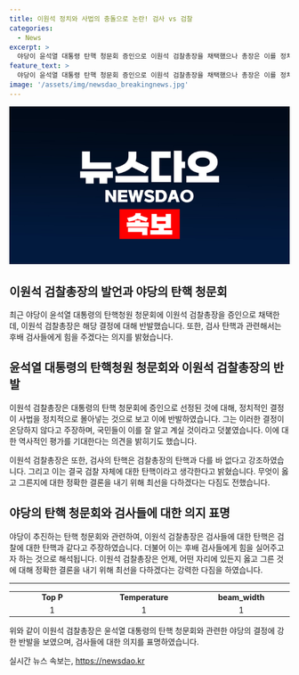 ```yaml
---
title: 이원석 정치와 사법의 충돌으로 논란! 검사 vs 검찰
categories:
  - News
excerpt: >
  야당이 윤석열 대통령 탄핵 청문회 증인으로 이원석 검찰총장을 채택했으나 총장은 이를 정치적인 사안으로 평가하며 반발했습니다. 이러한 결정은 온당하지 못하다고 주장하며, 검사 탄핵은 검찰 탄핵과 동일하다고 강조했습니다. 이에 대한 역사적 평가를 기대한다는 발언을 했습니다.
feature_text: >
  야당이 윤석열 대통령 탄핵 청문회 증인으로 이원석 검찰총장을 채택했으나 총장은 이를 정치적인 사안으로 평가하며 반발했습니다. 이러한 결정은 온당하지 못하다고 주장하며, 검사 탄핵은 검찰 탄핵과 동일하다고 강조했습니다. 이에 대한 역사적 평가를 기대한다는 발언을 했습니다.
image: '/assets/img/newsdao_breakingnews.jpg'
---
```


<p><img src="/assets/img/newsdao_breakingnews.jpg" alt="pcversion 속보" /></p>

<h2>이원석 검찰총장의 발언과 야당의 탄핵 청문회</h2>

<p data-ke-size="size16">최근 야당이 윤석열 대통령의 탄핵청원 청문회에 이원석 검찰총장을 증인으로 채택한 데, 이원석 검찰총장은 해당 결정에 대해 반발했습니다. 또한, 검사 탄핵과 관련해서는 후배 검사들에게 힘을 주겠다는 의지를 밝혔습니다.</p>

<h2 data-ke-size="size26">윤석열 대통령의 탄핵청원 청문회와 이원석 검찰총장의 반발</h2>

<p data-ke-size="size16">이원석 검찰총장은 대통령의 탄핵 청문회에 증인으로 선정된 것에 대해, 정치적인 결정이 사법을 정치적으로 몰아넣는 것으로 보고 이에 반발하였습니다. 그는 이러한 결정이 온당하지 않다고 주장하며, 국민들이 이를 잘 알고 계실 것이라고 덧붙였습니다. 이에 대한 역사적인 평가를 기대한다는 의견을 밝히기도 했습니다.</p>

<p data-ke-size="size16">이원석 검찰총장은 또한, 검사의 탄핵은 검찰총장의 탄핵과 다를 바 없다고 강조하였습니다. 그리고 이는 결국 검찰 자체에 대한 탄핵이라고 생각한다고 밝혔습니다. 무엇이 옳고 그른지에 대한 정확한 결론을 내기 위해 최선을 다하겠다는 다짐도 전했습니다.</p>

<h2 data-ke-size="size26">야당의 탄핵 청문회와 검사들에 대한 의지 표명</h2>

<p data-ke-size="size16">야당이 추진하는 탄핵 청문회와 관련하여, 이원석 검찰총장은 검사들에 대한 탄핵은 검찰에 대한 탄핵과 같다고 주장하였습니다. 더불어 이는 후배 검사들에게 힘을 실어주고자 하는 것으로 해석됩니다. 이원석 검찰총장은 언제, 어떤 자리에 있든지 옳고 그른 것에 대해 정확한 결론을 내기 위해 최선을 다하겠다는 강력한 다짐을 하였습니다.</p>

<hr>

<table>
  <tr>
    <td style="text-align: center; width: 200px;"><b>Top P</b></td>
    <td style="text-align: center; width: 200px;"><b>Temperature</b></td>
    <td style="text-align: center; width: 200px;"><b>beam_width</b></td>
  </tr>
  <tr>
    <td style="text-align: center;">1</td>
    <td style="text-align: center;">1</td>
    <td style="text-align: center;">1</td>
  </tr>
</table>

<p data-ke-size="size16">위와 같이 이원석 검찰총장은 윤석열 대통령의 탄핵 청문회와 관련한 야당의 결정에 강한 반발을 보였으며, 검사들에 대한 의지를 표명하였습니다.</p>
실시간 뉴스 속보는, <a href="https://newsdao.kr" rel="dofollow">https://newsdao.kr</a>


